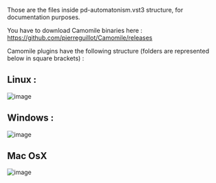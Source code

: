 Those are the files inside pd-automatonism.vst3 structure, for documentation purposes.

You have to download Camomile binaries here : https://github.com/pierreguillot/Camomile/releases

Camomile plugins have the following structure (folders are represented below in square brackets) :

## Linux : 
![image](https://user-images.githubusercontent.com/1431894/143006750-827202c9-6b51-4340-8fb2-58cd418905af.png)

## Windows :
![image](https://user-images.githubusercontent.com/1431894/143006858-2b5fce9f-c251-4e6f-a8ea-5da4d701d680.png)

## Mac OsX
![image](https://user-images.githubusercontent.com/1431894/143006917-0916dc16-8ac9-4105-9b76-a43d45b44053.png)
